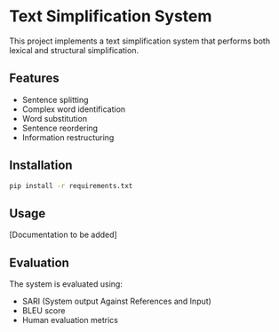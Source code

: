 
# Text Simplification System

This project implements a text simplification system that performs both lexical and structural simplification.

## Features
- Sentence splitting
- Complex word identification
- Word substitution
- Sentence reordering
- Information restructuring

## Installation
```bash
pip install -r requirements.txt
```

## Usage
[Documentation to be added]

## Evaluation
The system is evaluated using:
- SARI (System output Against References and Input)
- BLEU score
- Human evaluation metrics
